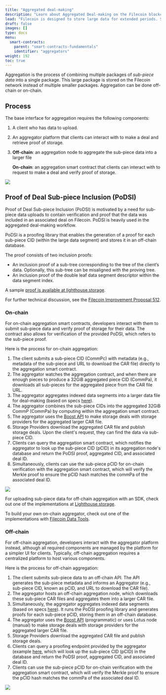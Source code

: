 ```yaml
---
title: "Aggregated deal-making"
description: "Learn about Aggregated Deal-making on the Filecoin blockchain, where developers can combine small storage deals into larger, more attractive deals for storage providers."
lead: "Filecoin is designed to store large data for extended periods. Small-scale data (<4 GiB) can be combined with other small deals into larger ones, either on-chain or off-chain. Smart contracts can handle programmatic data storing. This article explains the process, referring to small-scale data as _sub-piece data_."
draft: false
images: []
type: docs
menu:
  smart-contracts:
    parent: "smart-contracts-fundamentals"
    identifier: "aggregators"
weight: 192
toc: true
---
```


Aggregation is the process of combining multiple packages of _sub-piece data_ into a single package. This large package is stored on the Filecoin network instead of multiple smaller packages. Aggregation can be done off-chain or on-chain. 

## Process

The base interface for aggregation requires the following components:

1. A client who has data to upload.
1. An aggregator platform that clients can interact with to make a deal and retrieve proof of storage.
1. **Off-chain**: an aggregation node to aggregate the sub-piece data into a larger file

    **On-chain**: an aggregation smart contract that clients can interact with to request to make a deal and verify proof of storage.

![](aggregation-generic.png)

## Proof of Deal Sub-piece Inclusion (PoDSI)

Proof of Deal Sub-piece Inclusion (PoDSI) is motivated by a need for sub-piece data uploads to contain verification and proof that the data was included in an associated deal on Filecoin. PoDSI is heavily used in the aggregated deal-making workflow. 

PoDSI is a proofing library that enables the generation of a proof for each sub-piece CID (within the large data segment) and stores it in an off-chain database.

The proof consists of two inclusion proofs:

- An inclusion proof of a sub-tree corresponding to the tree of the client’s data. Optionally, this sub-tree can be misaligned with the proving tree.
- An inclusion proof of the double leaf data segment descriptor within the data segment index.

A sample [proof is available at lighthouse.storage](https://docs.lighthouse.storage/lighthouse-1/filecoin-virtual-machine/podsi-a-simple-overview).

For further technical discussion, see the [Filecoin Improvement Proposal 512](https://github.com/filecoin-project/FIPs/discussions/512).

### On-chain

For on-chain aggregation smart contracts, developers interact with them to submit sub-piece data and verify proof of storage for their data. The contract also allows for verification of the provided PoDSI, which refers to the sub-piece proof.

Here is the process for on-chain aggregation:

1. The client submits a sub-piece CID (CommPc) with metadata (e.g., metadata of the sub-piece and URL to download the CAR file) directly to the aggregation smart contract.
1. The aggregator watches the aggregation contract, and when there are enough pieces to produce a 32GiB aggregated piece CID (CommPa), it downloads all sub-pieces for the aggregated piece from the CAR file URL. 
1. The aggregator aggregates indexed data segments into a larger data file for deal-making (based on specs [here](https://github.com/filecoin-project/FIPs/discussions/512)).
1. The aggregator combines the sub-piece CIDs into the aggregated 32GiB CommP (CommPa) by computing within the aggregation smart contract.
1. The aggregator uses the [Boost API](https://boost.filecoin.io/experimental-features/fvm-contract-deals) to make storage deals with storage providers for the aggregated larger CAR file. 
1. Storage Providers download the aggregated CAR file and publish storage deals. Upon the client's request, they can find the data via sub-piece CID.
1. Clients can query the aggregation smart contract, which notifies the aggregator to look up the sub-piece CID (pCID) in its aggregation node's database and return the PoDSI proof, aggregated CID, and associated deal ID.
1. Simultaneously, clients can use the sub-piece pCID for on-chain verification with the aggregation smart contract, which will verify the Merkle proof to ensure the pCID hash matches the commPa of the associated deal ID. 

![](aggregation-on-chain.png)

For uploading sub-piece data for off-chain aggregation with an SDK, check out one of the implementations at [Lighthouse.storage](https://docs.lighthouse.storage/lighthouse-1/lighthouse-sdk/functions/upload).

To build your own on-chain aggregator, check out one of the implementations with [Filecoin Data Tools](https://github.com/application-research/fevm-data-segment).

### Off-chain

For off-chain aggregation, developers interact with the aggregator platform instead, although all required components are managed by the platform for a simpler UI for clients. Typically, off-chain aggregation requires a centralized platform to host various components.

Here is the process for off-chain aggregation:

1. The client submits sub-piece data to an off-chain API. The API generates the sub-piece metadata and informs an Aggregator (e.g., sub-piece CID, known as pCID, and URL to download the CAR file). 
1. The aggregator hosts an off-chain aggregation node, which downloads these sub-piece CAR files and aggregates them into a larger CAR file. 
1. Simultaneously, the aggregator aggregates indexed data segments (based on specs [here](https://github.com/filecoin-project/FIPs/discussions/512)). It runs the PoDSI proofing library and generates proofs for each sub-piece pCID, storing them in an off-chain database. 
1. The aggregator uses the [Boost API](https://boost.filecoin.io/experimental-features/fvm-contract-deals) (programmatic) or uses Lotus node (manual) to make storage deals with storage providers for the aggregated larger CAR file. 
1. Storage Providers download the aggregated CAR file and publish storage deals. 
1. Clients can query a proofing endpoint provided by the aggregator (example [here](https://docs.lighthouse.storage/lighthouse-1/filecoin-virtual-machine/podsi-and-deal-info), which will look up the sub-piece CID (pCID) in the database and return the PoDSI proof, aggregated CID, and associated deal ID.
1. Clients can use the sub-piece pCID for on-chain verification with the aggregation smart contract, which will verify the Merkle proof to ensure the pCID hash matches the commPa of the associated deal ID. 

![](aggregation-off-chain.png)
